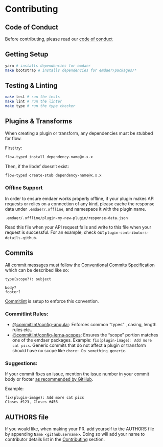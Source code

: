 <!--
  This file was generated by emdaer

  Its template can be found at .emdaer/CONTRIBUTING.emdaer.md
-->

# Contributing

## Code of Conduct

Before contributing, please read our [code of conduct](./CODE_OF_CONDUCT.md)

## Getting Setup

```sh
yarn # installs dependencies for emdaer
make bootstrap # installs dependencies for emdaer/packages/*
```

## Testing & Linting

```sh
make test # run the tests
make lint # run the linter
make type # run the type checker
```

## Plugins & Transforms

When creating a plugin or transform, any dependencies must be stubbed for flow.

First try:

```sh
flow-typed install dependency-name@x.x.x
```

Then, if the libdef doesn&#8217;t exist:

```sh
flow-typed create-stub dependency-name@x.x.x
```

### Offline Support
In order to ensure emdaer works properly offline, if your plugin makes API requests or relies on a connection of any kind, please cache the response data under `.emdaer/.offline`, and namespace it with the plugin name.
```
.emdaer/.offline/plugin-my-new-plugin/response-data.json
```
Read this file when your API request fails and write to this file when your request is successful. For an example, check out `plugin-contributors-details-github`.

## Commits

All commit messages must follow the [Conventional Commits Specification](https://conventionalcommits.org/) which can be described like so:

```
type(scope?): subject

body?
footer?
```

[Commitlint](https://github.com/marionebl/commitlint) is setup to enforce this convention.

### Commitlint Rules:
- [@commitlint/config-angular](https://github.com/marionebl/commitlint/tree/master/@commitlint/config-angular#rules): Enforces common &#8220;types&#8221; , casing, length rules etc..
- [@commitlint/config-lerna-scopes](https://github.com/marionebl/commitlint/blob/master/@commitlint/config-lerna-scopes): Ensures the &#8220;scope&#8221; portion matches one of the emdaer packages. Example: `fix(plugin-image): Add more cat pics`. Generic commits that do not affect a plugin or transform should have no scope like `chore: Do something generic`.

### Suggestions:
If your commit fixes an issue, mention the issue number in your commit body or footer [as recommended by GitHub](https://help.github.com/articles/closing-issues-using-keywords/).

Example:
```
fix(plugin-image): Add more cat pics
Closes #123, Closes #456
```

## AUTHORS file

If you would like, when making your PR, add yourself to the AUTHORS file by appending `Name <githubusername>`. Doing so will add your name to contributor details list in the [Contributing](https://github.com/emdaer/emdaer#contributing) section.


